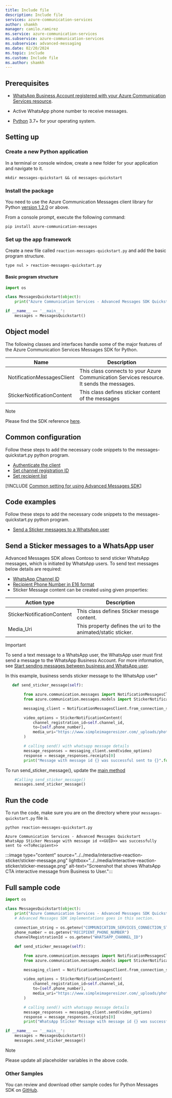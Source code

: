 ```yaml
---
title: Include file
description: Include file
services: azure-communication-services
author: shamkh
manager: camilo.ramirez
ms.service: azure-communication-services
ms.subservice: azure-communication-services
ms.subservice: advanced-messaging
ms.date: 02/20/2024
ms.topic: include
ms.custom: Include file
ms.author: shamkh
---
```


## Prerequisites

- [WhatsApp Business Account registered with your Azure Communication Services resource](../../connect-whatsapp-business-account.md).

- Active WhatsApp phone number to receive messages.

- [Python](https://www.python.org/downloads/) 3.7+ for your operating system.

## Setting up

### Create a new Python application

In a terminal or console window, create a new folder for your application and navigate to it.

```console
mkdir messages-quickstart && cd messages-quickstart
```

### Install the package

You need to use the Azure Communication Messages client library for Python [version 1.2.0](https://pypi.org/project/azure-communication-messages) or above.

From a console prompt, execute the following command:

```console
pip install azure-communication-messages
```

### Set up the app framework

Create a new file called `reaction-messages-quickstart.py` and add the basic program structure.

```console
type nul > reaction-messages-quickstart.py   
```
#### Basic program structure
```python
import os

class MessagesQuickstart(object):
    print("Azure Communication Services - Advanced Messages SDK Quickstart For Sticker Types.")

if __name__ == '__main__':
    messages = MessagesQuickstart()
```

## Object model
The following classes and interfaces handle some of the major features of the Azure Communication Services Messages SDK for Python.

| Name                        | Description                                                                                            |
|-----------------------------|--------------------------------------------------------------------------------------------------------|
| NotificationMessagesClient  | This class connects to your Azure Communication Services resource. It sends the messages.              |
| StickerNotificationContent | This class defines sticker content of the messages|

> [!NOTE]
> Please find the SDK reference [here](/python/api/azure-communication-messages/azure.communication.messages).

## Common configuration
Follow these steps to add the necessary code snippets to the messages-quickstart.py python program.

- [Authenticate the client](#authenticate-the-client)
- [Set channel registration ID](#set-channel-registration-id)
- [Set recipient list](#set-recipient-list)

[!INCLUDE [Common setting for using Advanced Messages SDK](../common-setting.md)]

## Code examples
Follow these steps to add the necessary code snippets to the messages-quickstart.py python program.

- [Send a Sticker messages to a WhatsApp user](#send-a-sticker-messages-to-a-whatsapp-user)

## Send a Sticker messages to a WhatsApp user
Advanced Messages SDK allows Contoso to send sticker WhatsApp messages, which is initiated by WhatsApp users. To send text messages below details are required:
- [WhatsApp Channel ID](#set-channel-registration-id)
- [Recipient Phone Number in E16 format](#set-recipient-list)
- Sticker Message content can be created using given properties:

| Action type   | Description |
|----------|---------------------------|
| StickerNotificationContent    | This class defines  Sticker messge content.  |
| Media_Uri    | This property defines the uri to the animated/static sticker.   |

> [!IMPORTANT]
> To send a text message to a WhatsApp user, the WhatsApp user must first send a message to the WhatsApp Business Account. For more information, see [Start sending messages between business and WhatsApp user](#start-sending-messages-between-a-business-and-a-whatsapp-user).

In this example, business sends sticker message to the WhatsApp user"
```python
   def send_sticker_message(self):

        from azure.communication.messages import NotificationMessagesClient
        from azure.communication.messages.models import StickerNotificationContent

        messaging_client = NotificationMessagesClient.from_connection_string(self.connection_string)

        video_options = StickerNotificationContent(
            channel_registration_id=self.channel_id,
            to=[self.phone_number],
            media_uri="https://www.simpleimageresizer.com/_uploads/photos/d299e618/1.sm_512x512_cropped.webp",
        )

        # calling send() with whatsapp message details
        message_responses = messaging_client.send(video_options)
        response = message_responses.receipts[0]
        print("Message with message id {} was successful sent to {}".format(response.message_id, response.to))

```

To run send_sticker_message(), update the [main method](#basic-program-structure)
```python
    #Calling send_sticker_message()
    messages.send_sticker_message()
```

## Run the code
To run the code, make sure you are on the directory where your `messages-quickstart.py` file is.

```console
python reaction-messages-quickstart.py
```

```output
Azure Communication Services - Advanced Messages Quickstart
WhatsApp Sticker Message with message id <<GUID>> was successfully sent to <<ToRecipient>>
```

:::image type="content" source="../../media/interactive-reaction-sticker/sticker-message.png" lightbox="../../media/interactive-reaction-sticker/sticker-message.png" alt-text="Screenshot that shows WhatsApp CTA interactive message from Business to User.":::

## Full sample code

```python
import os

class MessagesQuickstart(object):
    print("Azure Communication Services - Advanced Messages SDK Quickstart using connection string.")
    # Advanced Messages SDK implementations goes in this section.
   
    connection_string = os.getenv("COMMUNICATION_SERVICES_CONNECTION_STRING")
    phone_number = os.getenv("RECIPIENT_PHONE_NUMBER")
    channelRegistrationId = os.getenv("WHATSAPP_CHANNEL_ID")

    def send_sticker_message(self):

        from azure.communication.messages import NotificationMessagesClient
        from azure.communication.messages.models import StickerNotificationContent

        messaging_client = NotificationMessagesClient.from_connection_string(self.connection_string)

        video_options = StickerNotificationContent(
            channel_registration_id=self.channel_id,
            to=[self.phone_number],
            media_uri="https://www.simpleimageresizer.com/_uploads/photos/d299e618/1.sm_512x512_cropped.webp",
        )

        # calling send() with whatsapp message details
        message_responses = messaging_client.send(video_options)
        response = message_responses.receipts[0]
        print("WhatsApp Sticker Message with message id {} was successful sent to {}".format(response.message_id, response.to))

if __name__ == '__main__':
    messages = MessagesQuickstart()
    messages.send_sticker_message()
```

> [!NOTE]
> Please update all placeholder variables in the above code.

### Other Samples

You can review and download other sample codes for Python Messages SDK on [GitHub](https://github.com/Azure-Samples/communication-services-python-quickstarts/tree/main/messages-quickstart).
